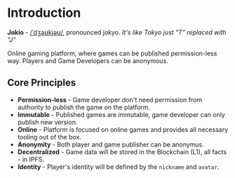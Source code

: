 # Introduction
**Jokio** - [/ˈdʒəʊkjəʊ/](http://ipa-reader.xyz/?text=ˈdʒəʊkjəʊ), pronounced jokyo. _It's like Tokyo just "T" replaced with "J"_

Online gaming platform, where games can be published permission-less way. Players and Game Developers can be anonymous.

## Core Principles
* **Permission-less** - Game developer don't need permission from authority to publish the game on the platform.
* **Immutable** - Published games are immutable, game developer can only publish new version.
* **Online** - Platform is focused on online games and provides all necessary tooling out of the box.
* **Anonymity** - Both player and game publisher can be anonymus.
* **Decentralized** - Game data will be stored in the Blockchain (L1), all facts - in IPFS.
* **Identity** - Player's identity will be defined by the `nickname` and `avatar`.
